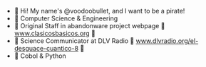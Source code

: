
- 🍟    Hi! My name's @voodoobullet, and I want to be a pirate!
- 🍻    Computer Science & Engineering
- 🍜    Original Staff in abandonware project webpage 💾 www.clasicosbasicos.org 💾
- 🍻    Science Communicator at DLV Radio 💾 www.dlvradio.org/el-desguace-cuantico-8 💾
- 💓    Cobol & Python

<!---
voodoobullet/voodoobullet is a ✨ special ✨ repository because its `README.md` (this file) appears on your GitHub profile.
You can click the Preview link to take a look at your changes.
--->
